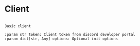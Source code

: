 # Client

```{py.class} disspy.Client(*, token: str, **options)

Basic client

:param str token: Client token from discord developer portal
:param dict[str, Any] options: Optional init options
```